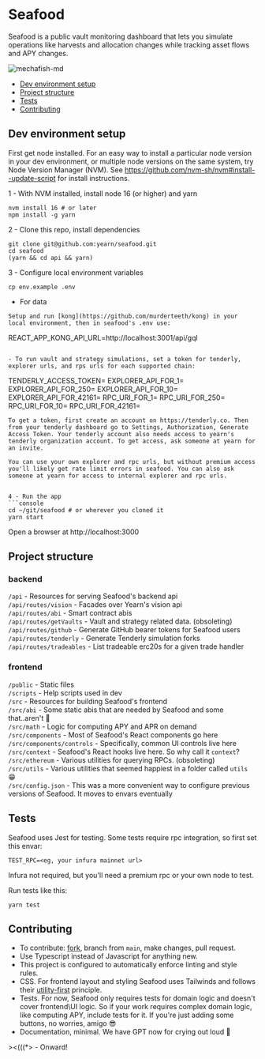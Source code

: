 # Seafood
Seafood is a public vault monitoring dashboard that lets you simulate operations like harvests and allocation changes while tracking asset flows and APY changes.

![mechafish-md](https://github.com/yearn/seafood/assets/89237203/794251a0-6ef6-407a-a890-467e9a7b8225)

- [Dev environment setup](#dev-environment-setup)
- [Project structure](#project-structure)
- [Tests](#tests)
- [Contributing](#contributing)


## Dev environment setup
First get node installed. For an easy way to install a particular node version in your dev environment, or multiple node versions on the same system, try Node Version Manager (NVM). See https://github.com/nvm-sh/nvm#install--update-script for install instructions.

1 - With NVM installed, install node 16 (or higher) and yarn
```console
nvm install 16 # or later
npm install -g yarn
```

2 - Clone this repo, install dependencies
```console
git clone git@github.com:yearn/seafood.git
cd seafood
(yarn && cd api && yarn)
```

3 - Configure local environment variables
```console
cp env.example .env
```

  - For data
  ```
Setup and run [kong](https://github.com/murderteeth/kong) in your local environment, then in seafood's .env use:
  ```
  REACT_APP_KONG_API_URL=http://localhost:3001/api/gql
  ```

  - To run vault and strategy simulations, set a token for tenderly, explorer urls, and rps urls for each supported chain:
  ```
  TENDERLY_ACCESS_TOKEN=
  EXPLORER_API_FOR_1=
  EXPLORER_API_FOR_250=
  EXPLORER_API_FOR_10=
  EXPLORER_API_FOR_42161=
  RPC_URI_FOR_1=
  RPC_URI_FOR_250=
  RPC_URI_FOR_10=
  RPC_URI_FOR_42161=
  ```
  To get a token, first create an account on https://tenderly.co. Then from your tenderly dashboard go to Settings, Authorization, Generate Access Token. Your tenderly account also needs access to yearn's tenderly organization account. To get access, ask someone at yearn for an invite.

  You can use your own explorer and rpc urls, but without premium access you'll likely get rate limit errors in seafood. You can also ask someone at yearn for access to internal explorer and rpc urls.


4 - Run the app
```console
cd ~/git/seafood # or wherever you cloned it
yarn start
```
Open a browser at http://localhost:3000


## Project structure
### backend
`/api` - Resources for serving Seafood's backend api \
`/api/routes/vision` - Facades over Yearn's vision api \
`/api/routes/abi` - Smart contract abis \
`/api/routes/getVaults` - Vault and strategy related data. (obsoleting) \
`/api/routes/github` - Generate GitHub bearer tokens for Seafood users \
`/api/routes/tenderly` - Generate Tenderly simulation forks \
`/api/routes/tradeables` - List tradeable erc20s for a given trade handler


### frontend
`/public` - Static files \
`/scripts` - Help scripts used in dev \
`/src` - Resources for building Seafood's frontend \
`/src/abi` - Some static abis that are needed by Seafood and some that..aren't 👀 \
`/src/math` - Logic for computing APY and APR on demand \
`/src/components` - Most of Seafood's React components go here \
`/src/components/controls` - Specifically, common UI controls live here \
`/src/context` - Seafood's React hooks live here. So why call it `context`? \
`/src/ethereum` - Various utilities for querying RPCs. (obsoleting) \
`/src/utils` - Various utilities that seemed happiest in a folder called `utils` 😁 \
`/src/config.json` - This was a more convenient way to configure previous versions of Seafood. It moves to envars eventually


## Tests
Seafood uses Jest for testing. Some tests require rpc integration, so first set this envar:
```
TEST_RPC=<eg, your infura mainnet url>
```
Infura not required, but you'll need a premium rpc or your own node to test.

Run tests like this:
```console
yarn test
```


## Contributing
- To contribute: [fork](https://github.com/yearn/dashboard_ui/fork), branch from `main`, make changes, pull request.
- Use Typescript instead of Javascript for anything new.
- This project is configured to automatically enforce linting and style rules.
- CSS. For frontend layout and styling Seafood uses Tailwinds and follows their [utility-first](https://tailwindcss.com/docs/utility-first) principle.
- Tests. For now, Seafood only requires tests for domain logic and doesn't cover frontend\UI logic. So if your work requires complex domain logic, like computing APY, include tests for it. If you're just adding some buttons, no worries, amigo 😎
- Documentation, minimal. We have GPT now for crying out loud 🤖

\><(((*> - Onward!

